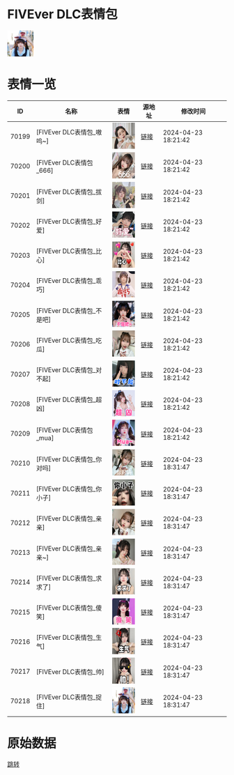# FIVEver DLC表情包

<img src="./cover.png" height="60" alt="cover" />

# 表情一览

|ID|名称|表情|源地址|修改时间|
|----|----|----|----|----|
|70199|[FIVEver DLC表情包_嗷呜~]|<img src="./pic/070199_%5BFIVEver DLC表情包_嗷呜~%5D.png" height="60" alt="嗷呜~"/>|[链接](https://i0.hdslb.com/bfs/garb/item/a2fb40cbe485e931e3b70c186bc6997b2a8e3c16.png)|2024-04-23 18:21:42|
|70200|[FIVEver DLC表情包_666]|<img src="./pic/070200_%5BFIVEver DLC表情包_666%5D.png" height="60" alt="666"/>|[链接](https://i0.hdslb.com/bfs/garb/item/c2027a678f86a26ee1f3aff910b6070ec8499041.png)|2024-04-23 18:21:42|
|70201|[FIVEver DLC表情包_拔剑]|<img src="./pic/070201_%5BFIVEver DLC表情包_拔剑%5D.png" height="60" alt="拔剑"/>|[链接](https://i0.hdslb.com/bfs/garb/item/3275def5df990632656981c9e83021df9578314f.png)|2024-04-23 18:21:42|
|70202|[FIVEver DLC表情包_好爱]|<img src="./pic/070202_%5BFIVEver DLC表情包_好爱%5D.png" height="60" alt="好爱"/>|[链接](https://i0.hdslb.com/bfs/garb/item/e94c215795a8fbb25f501be0719552d24001c7a7.png)|2024-04-23 18:21:42|
|70203|[FIVEver DLC表情包_比心]|<img src="./pic/070203_%5BFIVEver DLC表情包_比心%5D.png" height="60" alt="比心"/>|[链接](https://i0.hdslb.com/bfs/garb/item/7bebe55842cfba1ab8114a8032ca24db24944066.png)|2024-04-23 18:21:42|
|70204|[FIVEver DLC表情包_乖巧]|<img src="./pic/070204_%5BFIVEver DLC表情包_乖巧%5D.png" height="60" alt="乖巧"/>|[链接](https://i0.hdslb.com/bfs/garb/item/477862a9b3942ed205df9fcd7d92f780ecdb057c.png)|2024-04-23 18:21:42|
|70205|[FIVEver DLC表情包_不是吧]|<img src="./pic/070205_%5BFIVEver DLC表情包_不是吧%5D.png" height="60" alt="不是吧"/>|[链接](https://i0.hdslb.com/bfs/garb/item/3065a368ba4d9e25f089d922acc4393290f8ee9f.png)|2024-04-23 18:21:42|
|70206|[FIVEver DLC表情包_吃瓜]|<img src="./pic/070206_%5BFIVEver DLC表情包_吃瓜%5D.png" height="60" alt="吃瓜"/>|[链接](https://i0.hdslb.com/bfs/garb/item/ddd76d44ae8526ea430a0fff47456a2ce3026866.png)|2024-04-23 18:21:42|
|70207|[FIVEver DLC表情包_对不起]|<img src="./pic/070207_%5BFIVEver DLC表情包_对不起%5D.png" height="60" alt="对不起"/>|[链接](https://i0.hdslb.com/bfs/garb/item/e3f64fc64273227dae4c8c397ae0c7a6a6fcc66a.png)|2024-04-23 18:21:42|
|70208|[FIVEver DLC表情包_超凶]|<img src="./pic/070208_%5BFIVEver DLC表情包_超凶%5D.png" height="60" alt="超凶"/>|[链接](https://i0.hdslb.com/bfs/garb/item/7f16f5f79340529b6b50a3d9c254bb410637a3c0.png)|2024-04-23 18:21:42|
|70209|[FIVEver DLC表情包_mua]|<img src="./pic/070209_%5BFIVEver DLC表情包_mua%5D.png" height="60" alt="mua"/>|[链接](https://i0.hdslb.com/bfs/garb/item/d70aaecc7a054eef172167b881685e4e3ddaec16.png)|2024-04-23 18:21:42|
|70210|[FIVEver DLC表情包_你对吗]|<img src="./pic/070210_%5BFIVEver DLC表情包_你对吗%5D.png" height="60" alt="你对吗"/>|[链接](https://i0.hdslb.com/bfs/emote/a488d44f38d909f4781f5a4b145b4c890c79f5e3.png)|2024-04-23 18:31:47|
|70211|[FIVEver DLC表情包_你小子]|<img src="./pic/070211_%5BFIVEver DLC表情包_你小子%5D.png" height="60" alt="你小子"/>|[链接](https://i0.hdslb.com/bfs/emote/f1c889938b0908e1fa41ca976bd0bce6e5a55ba4.png)|2024-04-23 18:31:47|
|70212|[FIVEver DLC表情包_亲亲]|<img src="./pic/070212_%5BFIVEver DLC表情包_亲亲%5D.png" height="60" alt="亲亲"/>|[链接](https://i0.hdslb.com/bfs/emote/115f119a86591ac8783e1e18199e7a6ed736f0ff.png)|2024-04-23 18:31:47|
|70213|[FIVEver DLC表情包_亲亲~]|<img src="./pic/070213_%5BFIVEver DLC表情包_亲亲~%5D.png" height="60" alt="亲亲~"/>|[链接](https://i0.hdslb.com/bfs/emote/ac217d363ce80c81842bfaf1890dbf141a5ef26e.png)|2024-04-23 18:31:47|
|70214|[FIVEver DLC表情包_求求了]|<img src="./pic/070214_%5BFIVEver DLC表情包_求求了%5D.png" height="60" alt="求求了"/>|[链接](https://i0.hdslb.com/bfs/emote/f25a1d699dd6308a286d2521c4345933d3386f07.png)|2024-04-23 18:31:47|
|70215|[FIVEver DLC表情包_傻笑]|<img src="./pic/070215_%5BFIVEver DLC表情包_傻笑%5D.png" height="60" alt="傻笑"/>|[链接](https://i0.hdslb.com/bfs/emote/9e459ab61e8253cba0ac284f832ee8ff3b2ca5cc.png)|2024-04-23 18:31:47|
|70216|[FIVEver DLC表情包_生气]|<img src="./pic/070216_%5BFIVEver DLC表情包_生气%5D.png" height="60" alt="生气"/>|[链接](https://i0.hdslb.com/bfs/emote/32b20f81161e99424a814a0f8a7c4afba4887cd6.png)|2024-04-23 18:31:47|
|70217|[FIVEver DLC表情包_帅]|<img src="./pic/070217_%5BFIVEver DLC表情包_帅%5D.png" height="60" alt="帅"/>|[链接](https://i0.hdslb.com/bfs/emote/3799f4a0f7d0e1349fefb6b7c4bec36a2eaa0a9d.png)|2024-04-23 18:31:47|
|70218|[FIVEver DLC表情包_捉住]|<img src="./pic/070218_%5BFIVEver DLC表情包_捉住%5D.png" height="60" alt="捉住"/>|[链接](https://i0.hdslb.com/bfs/emote/d4d30273689c3cfa2b5c9643938272b0ad8b51f6.png)|2024-04-23 18:31:47|

# 原始数据

[跳转](./raw.json)

